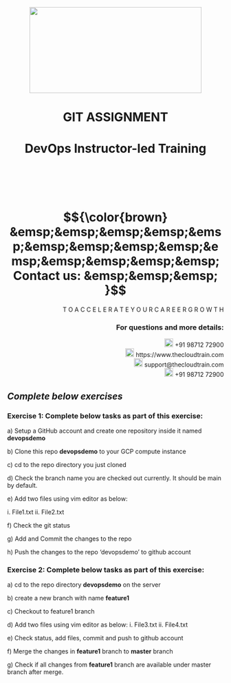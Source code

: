 <div align="center">
<img src=https://static.wixstatic.com/media/1c706c_a5df0ad56f894928bf858a74ba744b32~mv2.png/v1/fit/w_2500,h_1330,al_c/1c706c_a5df0ad56f894928bf858a74ba744b32~mv2.png width="400" height="200">
 </div>

# <div align="center"> GIT ASSIGNMENT </p>

# <div align="center"> DevOps Instructor-led Training </div>

<br />

<br />

<br />

<br />

# $${\color{brown} &emsp;&emsp;&emsp;&emsp;&emsp;&emsp;&emsp;&emsp;&emsp;&emsp;&emsp;&emsp;&emsp;&emsp; Contact us: &emsp;&emsp;&emsp; }$$

<div align="right"> T O A C C E L E R A T E Y O U R C A R E E R G R O W T H </div>

### <div align="right"> For questions and more details: </div>

<div align="right"> <img src=https://w7.pngwing.com/pngs/759/922/png-transparent-telephone-logo-iphone-telephone-call-smartphone-phone-electronics-text-trademark-thumbnail.png width="20" height="20"> +91 98712 72900 </div>

<div align="right"> <img src=https://pbs.twimg.com/profile_images/1450734615946219520/jmBHQRRa_400x400.jpg width="20" height="20"> https://www.thecloudtrain.com </div>

<div align="right"> <img src=https://icons.iconarchive.com/icons/martz90/circle/512/email-icon.png width="20" height="20"> support@thecloudtrain.com </div>

<div align="right"> <img src=https://png.pngtree.com/png-vector/20221018/ourmid/pngtree-whatsapp-icon-png-image_6315990.png width="20" height="20"> +91 98712 72900 </div>

## _Complete below exercises_

### Exercise 1: Complete below tasks as part of this exercise:
a)	Setup a GitHub account and create one repository inside it named **devopsdemo**

b)	Clone this repo **devopsdemo** to your GCP compute instance

c)	cd to the repo directory you just cloned

d)	Check the branch name you are checked out currently. It should be main by default.

e)	Add two files using vim editor as below:

  i.	File1.txt
  ii.	File2.txt
  
f)	Check the git status 

g)	Add and Commit the changes to the repo 

h)	Push the changes to the repo ‘devopsdemo’ to github account 

### Exercise 2: Complete below tasks as part of this exercise:
a)	cd to the repo directory **devopsdemo** on the server

b)	create a new branch with name **feature1**

c)	Checkout to feature1 branch

d)	Add two files using vim editor as below:
  i.	File3.txt
  ii.	File4.txt

e)	Check status, add files, commit and push to github account

f)	Merge the changes in **feature1** branch to **master** branch

g)	Check if all changes from **feature1** branch are available under master branch after merge.
